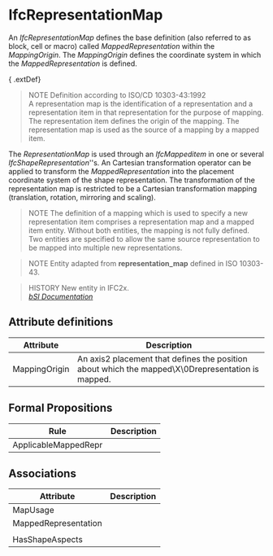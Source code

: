 IfcRepresentationMap
====================
An _IfcRepresentationMap_ defines the base definition (also referred to as
block, cell or macro) called _MappedRepresentation_ within the
_MappingOrigin_. The _MappingOrigin_ defines the coordinate system in which
the _MappedRepresentation_ is defined.  
  
{ .extDef}  
> NOTE  Definition according to ISO/CD 10303-43:1992  
> A representation map is the identification of a representation and a
> representation item in that representation for the purpose of mapping. The
> representation item defines the origin of the mapping. The representation
> map is used as the source of a mapping by a mapped item.  
  
The _RepresentationMap_ is used through an _IfcMappeditem_ in one or several
_IfcShapeRepresentation_''s. An Cartesian transformation operator can be
applied to transform the _MappedRepresentation_ into the placement coordinate
system of the shape representation. The transformation of the representation
map is restricted to be a Cartesian transformation mapping (translation,
rotation, mirroring and scaling).  
  
> NOTE  The definition of a mapping which is used to specify a new
> representation item comprises a representation map and a mapped item entity.
> Without both entities, the mapping is not fully defined. Two entities are
> specified to allow the same source representation to be mapped into multiple
> new representations.  
  
> NOTE  Entity adapted from **representation_map** defined in ISO 10303-43.  
  
> HISTORY  New entity in IFC2x.  
[ _bSI
Documentation_](https://standards.buildingsmart.org/IFC/DEV/IFC4_2/FINAL/HTML/schema/ifcgeometryresource/lexical/ifcrepresentationmap.htm)


Attribute definitions
---------------------
| Attribute     | Description                                                                                       |
|---------------|---------------------------------------------------------------------------------------------------|
| MappingOrigin | An axis2 placement that defines the position about which the mapped\X\0Drepresentation is mapped. |

Formal Propositions
-------------------
| Rule                 | Description   |
|----------------------|---------------|
| ApplicableMappedRepr |               |

Associations
------------
| Attribute            | Description   |
|----------------------|---------------|
| MapUsage             |               |
| MappedRepresentation |               |
|                      |               |
| HasShapeAspects      |               |

